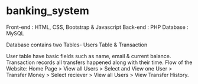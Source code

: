 # banking_system
Front-end : HTML, CSS, Bootstrap & Javascript Back-end : PHP Database : MySQL

Database contains two Tables- Users Table & Transaction

User table have basic fields such as name, email & current balance.
Transaction  records all transfers happened along with their time.
Flow of the Website: Home Page > View all Users > Select and View one User > Transfer Money > Select reciever > View all Users > View Transfer History.
